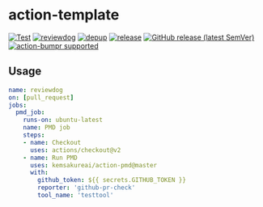 # action-template

<!-- TODO: replace kemsakurai/action-pmd with your repo name -->
[![Test](https://github.com/kemsakurai/action-pmd/workflows/Test/badge.svg)](https://github.com/kemsakurai/action-pmd/actions?query=workflow%3ATest)
[![reviewdog](https://github.com/kemsakurai/action-pmd/workflows/reviewdog/badge.svg)](https://github.com/kemsakurai/action-pmd/actions?query=workflow%3Areviewdog)
[![depup](https://github.com/kemsakurai/action-pmd/workflows/depup/badge.svg)](https://github.com/kemsakurai/action-pmd/actions?query=workflow%3Adepup)
[![release](https://github.com/kemsakurai/action-pmd/workflows/release/badge.svg)](https://github.com/kemsakurai/action-pmd/actions?query=workflow%3Arelease)
[![GitHub release (latest SemVer)](https://img.shields.io/github/v/release/kemsakurai/action-pmd?logo=github&sort=semver)](https://github.com/kemsakurai/action-pmd/releases)
[![action-bumpr supported](https://img.shields.io/badge/bumpr-supported-ff69b4?logo=github&link=https://github.com/haya14busa/action-bumpr)](https://github.com/haya14busa/action-bumpr)

## Usage

```yaml
name: reviewdog
on: [pull_request]
jobs:
  pmd_job:
    runs-on: ubuntu-latest
    name: PMD job
    steps:
    - name: Checkout
      uses: actions/checkout@v2
    - name: Run PMD
      uses: kemsakureai/action-pmd@master
      with:
        github_token: ${{ secrets.GITHUB_TOKEN }}
        reporter: 'github-pr-check'
        tool_name: 'testtool'
```
